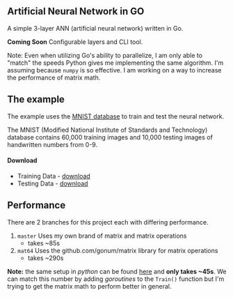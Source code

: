 ## Artificial Neural Network in GO

A simple 3-layer ANN (artificial neural network) written in Go.

**Coming Soon** Configurable layers and CLI tool.

Note: Even when utilizing Go's ability to parallelize, I am only able to "match" the speeds Python gives me implementing the same algorithm. I'm assuming because `numpy` is so effective. I am working on a way to increase the performance of matrix math.


## The example

The example uses the [MNIST database](https://en.wikipedia.org/wiki/MNIST_database) to train and test the neural network.

The MNIST (Modified National Institute of Standards and Technology) database contains 60,000 training images and 10,000 testing images of handwritten numbers from 0-9.

#### Download

 - Training Data - [download](https://pjreddie.com/media/files/mnist_train.csv)
 - Testing Data - [download](https://pjreddie.com/media/files/mnist_test.csv)


## Performance

There are 2 branches for this project each with differing performance.

 1. `master` Uses my own brand of matrix and matrix operations
    - takes ~85s
 1. `mat64` Uses the github.com/gonum/matrix library for matrix operations
    - takes ~290s

**Note:** the same setup in *python* can be found [here](https://github.com/michaelwayman/python-ann) and **only takes ~45s**. We can match this number by adding *goroutines* to the `Train()` function but I'm trying to get the matrix math to perform better in general.
